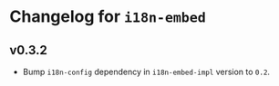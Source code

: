 # Changelog for `i18n-embed`

## v0.3.2

+ Bump `i18n-config` dependency in `i18n-embed-impl` version to `0.2`.

